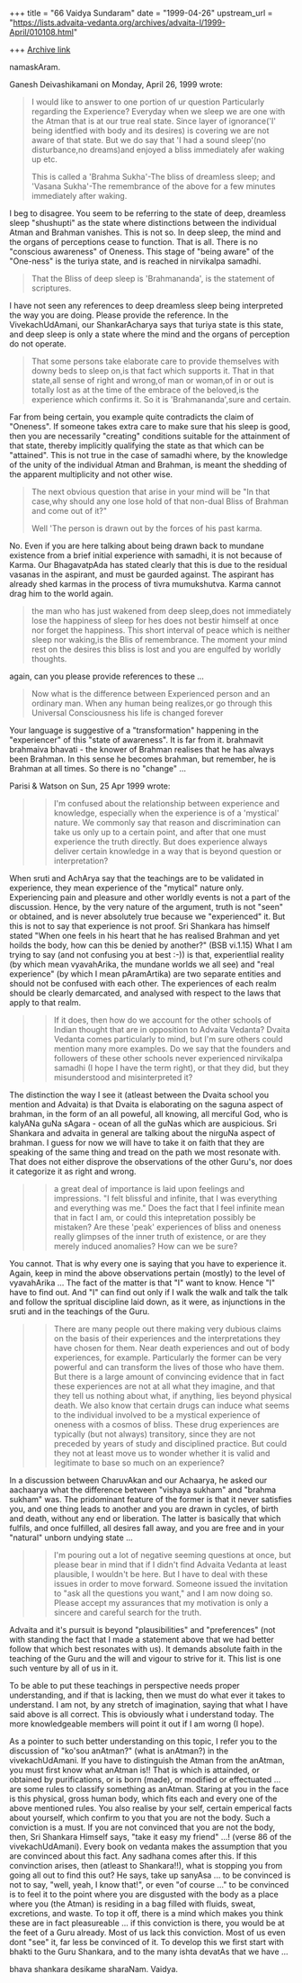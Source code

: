 +++
title = "66 Vaidya Sundaram"
date = "1999-04-26"
upstream_url = "https://lists.advaita-vedanta.org/archives/advaita-l/1999-April/010108.html"

+++
[Archive link](https://lists.advaita-vedanta.org/archives/advaita-l/1999-April/010108.html)

namaskAram.

Ganesh Deivashikamani  on Monday, April 26, 1999 wrote:

> I would like to answer to one portion of ur question
> Particularly regarding the Experience?
> Everyday when we sleep we are one with the Atman that is at our true
> real state.
> Since layer of ignorance('I' being identfied with body and its
> desires) is covering we are not aware of that state. But we do say
> that 'I had a sound sleep'(no disturbance,no dreams)and enjoyed a
> bliss immediately afer waking up etc.
>
> This is called a 'Brahma Sukha'-The bliss of dreamless sleep;
> and 'Vasana Sukha'-The remembrance of the above for a few minutes
> immediately after waking.

 I beg to disagree. You seem to be referring to the state of deep, dreamless
sleep "shushupti" as the state where distinctions between the individual
Atman and Brahman vanishes. This is not so. In deep sleep, the mind and the
organs of perceptions cease to function. That is all. There is no "conscious
awareness" of Oneness. This stage of "being aware" of the "One-ness" is the
turiya state, and is reached in nirvikalpa samadhi.

> That the Bliss of deep sleep is 'Brahmananda', is the statement of
> scriptures.

 I have not seen any references to deep dreamless sleep being interpreted
the way you are doing. Please provide the reference. In the VivekachUdAmani,
our ShankarAcharya says that turiya state is this state, and deep sleep is
only a state where the mind and the organs of perception do not operate.

> That some persons take elaborate care to provide
> themselves with downy beds to sleep on,is that fact which supports it.
> That in that state,all sense of right and wrong,of man or woman,of in
> or out is totally lost as at the time of the embrace of the
> beloved,is the experience which confirms it. So it is
> 'Brahmananda',sure and certain.

 Far from being certain, you example quite contradicts the claim of
"Oneness". If someone takes extra care to make sure that his sleep is good,
then you are necessarily "creating" conditions suitable for the attainment
of that state, thereby implicitly qualifying the state as that which can be
"attained". This is not true in the case of samadhi where, by the knowledge
of the unity of the individual Atman and Brahman, is meant the shedding of
the apparent multiplicity and not other wise.

> The next obvious question that arise in your mind will be
> "In that case,why should any one lose hold of that non-dual Bliss of
> Brahman and come out of it?"
>
> Well 'The person is drawn out by the forces of his past karma.

No. Even if you are here talking about being drawn back to mundane existence
from a brief initial experience with samadhi, it is not because of Karma.
Our BhagavatpAda has stated clearly that this is due to the residual vasanas
in the aspirant, and must be gaurded against. The aspirant has already shed
karmas in the process of tivra mumukshutva. Karma cannot drag him to the
world again.

> the man who has just  wakened from deep sleep,does not immediately
> lose the happiness of sleep for hes does not bestir himself at once
> nor forget the happiness. This short interval of peace which is
> neither sleep nor waking,is the Blis of  remembrance. The moment your
> mind rest on the desires this bliss is lost and you are engulfed by
> worldly thoughts.

 again, can you please provide references to these ...

> Now what is the difference between Experienced person and an ordinary
> man.
> When any human being realizes,or go through this Universal
> Consciousness his life is changed forever

 Your language is suggestive of a "transformation" happening in the
"experiencer" of this "state of awareness". It is far from it. brahmavit
brahmaiva bhavati - the knower of Brahman realises that he has always been
Brahman. In this sense he becomes brahman, but remember, he is Brahman at
all times. So there is no "change" ...

Parisi & Watson  on Sun, 25 Apr 1999 wrote:

> >I'm confused about the relationship between experience and knowledge,
> >especially when the experience is of a 'mystical' nature. We commonly
> >say that reason and discrimination can take us only up to a certain
> >point, and after that one must experience the truth directly. But
> does
> >experience always deliver certain knowledge in a way that is beyond
> >question or interpretation?

When sruti and AchArya say that the teachings are to be validated in
experience, they mean experience of the "mytical" nature only. Experiencing
pain and pleasure and other worldly events is not a part of the discussion.
Hence, by the very nature of the argument, truth is not "seen" or obtained,
and is never absolutely true because we "experienced" it.  But this is not
to say that experience is not proof. Sri Shankara has himself stated "When
one feels in his heart that he has realised Brahman and yet hoilds the body,
how can this be denied by another?" (BSB vi.1.15)
 What I am trying to say (and not confusing you at best :-)) is that,
experientlial reality (by which mean vyavahArika, the mundane worlds we all
see) and "real experience" (by which I mean pAramArtika) are two separate
entities and should not be confused with each other. The experiences of each
realm should be clearly demarcated, and analysed with respect to the laws
that apply to that realm.

> >If it does, then how do we account for the other schools of Indian
> >thought that are in opposition to Advaita Vedanta? Dvaita Vedanta
> comes
> >particularly to mind, but I'm sure others could mention many more
> >examples. Do we say that the founders and followers of these other
> >schools never experienced nirvikalpa samadhi (I hope I have the term
> >right), or that they did, but they misunderstood and misinterpreted
> it?

The distinction the way I see it (atleast between the Dvaita school you
mention and Advaita) is that Dvaita is elaborating on the saguna aspect of
brahman, in the form of an all poweful, all knowing, all merciful God, who
is kalyANa guNa sAgara - ocean of all the guNas which are auspicious. Sri
Shankara and advaita in general are talking about the nirguNa aspect of
brahman. I guess for now we will have to take it on faith that they are
speaking of the same thing and tread on the path we most resonate with. That
does not either disprove the observations of the other Guru's, nor does it
categorize it as right and wrong.

> > a great deal of importance is laid upon feelings and impressions. "I
> felt
> >blissful and infinite, that I was everything and everything was me."
> >Does the fact that I feel infinite mean that in fact I am, or could
> this
> >intepretation possibly be mistaken? Are these 'peak' experiences of
> >bliss and oneness really glimpses of the inner truth of existence, or
> >are they merely induced anomalies? How can we be sure?
> >

 You cannot. That is why every one is saying that you have to experience it.
Again, keep in mind the above observations pertain (mostly) to the level of
vyavahArika ... The fact of the matter is that "I" want to know. Hence "I"
have to find out. And "I" can find out only if I walk the walk and talk the
talk and follow the spritual discipline laid down, as it were, as
injunctions in the sruti and in the teachings of the Guru.

> >There are many people out there making very dubious claims on the
> basis
> >of their experiences and the interpretations they have chosen for
> them.
> >Near death experiences and out of body experiences, for example.
> >Particularly the former can be very powerful and can transform the
> lives
> >of those who have them. But there is a large amount of convincing
> >evidence that in fact these experiences are not at all what they
> >imagine, and that they tell us nothing about what, if anything, lies
> >beyond physical death. We also know that certain drugs can induce
> what
> >seems to the individual involved to be a mystical experience of
> oneness
> >with a cosmos of bliss. These drug experiences are typically (but not
> >always) transitory, since they are not preceded by years of study and
> >disciplined practice. But could they not at least move us to wonder
> >whether it is valid and legitimate to base so much on an experience?

 In a discussion between CharuvAkan and our Achaarya, he asked our aachaarya
what the difference between "vishaya sukham" and "brahma sukham" was. The
pridominant feature of the former is that it never satisfies you, and one
thing leads to another and you are drawn in cycles, of birth and death,
without any end or liberation. The latter is basically that which fulfils,
and once fulfilled, all desires fall away, and you are free and in your
"natural" unborn undying state ...

> >I'm pouring out a lot of negative seeming questions at once, but
> please
> >bear in mind that if I didn't find Advaita Vedanta at least
> plausible, I
> >wouldn't be here. But I have to deal with these issues in order to
> move
> >forward. Someone issued the invitation to "ask all the questions you
> >want," and I am now doing so. Please accept my assurances that my
> >motivation is only a sincere and careful search for the truth.

 Advaita and it's pursuit is beyond "plausibilities" and "preferences" (not
with standing the fact that I made a statement above that we had better
follow that which best resonates with us). It demands absolute faith in the
teaching of the Guru and the will and vigour to strive for it. This list is
one such venture by all of us in it.

 To be able to put these teachings in perspective needs proper
understanding, and if that is lacking, then we must do what ever it takes to
understand. I am not, by any stretch of imagination, saying that what I have
said above is all correct. This is obviously what i understand today. The
more knowledgeable members will point it out if I am worng (I hope).

 As a pointer to such better understanding on this topic, I refer you to the
discussion of "ko'sou anAtman?" (what is anAtman?) in the vivekachUdAmani.
If you have to distinguish the Atman from the anAtman, you must first know
what anAtman is!! That is which is attainded, or obtained by purifications,
or is born (made), or modified or effectuated ... are some rules to classify
something as anAtman. Staring at you in the face is this physical, gross
human body, which fits each and every one of the above mentioned rules. You
also realise by your self, certain emperical facts about yourself, which
confirm to you that you are not the body. Such a conviction is a must. If
you are not convinced that you are not the body, then, Sri Shankara Himself
says, "take it easy my friend" ...! (verse 86 of the vivekachUdAmani). Every
book on vedanta makes the assumption that you are convinced about this fact.
 Any sadhana comes after this. If this convinction arises, then (atleast to
Shankara!!), what is stopping you from going all out to find this out? He
says, take up sanyAsa ... to be convinced is not to say, "well, yeah, I know
that!", or even "of course ..." to be convinced is to feel it to the point
where you are disgusted with the body as a place where you (the Atman) is
residing in a bag filled with fluids, sweat, excretions, and waste. To top
it off, there is a mind which makes you think these are in fact pleasureable
... if this conviction is there, you would be at the feet of a Guru already.
 Most of us lack this conviction. Most of us even dont "see" it, far less be
convinced of it. To develop this we first start with bhakti to the Guru
Shankara, and to the many ishta devatAs that we have ...

bhava shankara desikame sharaNam.
Vaidya.


